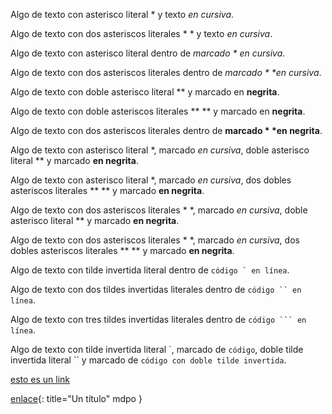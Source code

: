Algo de texto con asterisco literal \* y texto *en cursiva*.

Algo de texto con dos asteriscos literales \* \* y texto *en cursiva*.

Algo de texto con asterisco literal dentro de *marcado \* en cursiva*.

Algo de texto con dos asteriscos literales dentro de *marcado \* \*en cursiva*.

Algo de texto con doble asterisco literal \*\* y marcado en **negrita**.

Algo de texto con doble asteriscos literales \*\* \*\* y marcado en **negrita**.

Algo de texto con dos asteriscos literales dentro de **marcado \* \*en negrita**.

Algo de texto con asterisco literal \*, marcado *en cursiva*, doble asterisco
literal \*\* y marcado **en negrita**.

Algo de texto con asterisco literal \*, marcado *en cursiva*, dos dobles
asteriscos literales \*\* \*\* y marcado **en negrita**.

Algo de texto con dos asteriscos literales \* \*, marcado *en cursiva*, doble
asterisco literal \*\* y marcado **en negrita**.

Algo de texto con dos asteriscos literales \* \*, marcado *en cursiva*, dos
dobles asteriscos literales \*\* \*\* y marcado **en negrita**.

Algo de texto con tilde invertida literal dentro de ``código ` en línea``.

Algo de texto con dos tildes invertidas literales dentro de `código `` en línea`.

Algo de texto con tres tildes invertidas literales dentro de
`código ``` en línea`.

Algo de texto con tilde invertida literal \`, marcado de `código`, doble tilde
invertida literal \`\` y marcado de `código con doble tilde invertida`.

[esto es un link](hreferencia "título con caracteres \"")

[enlace](https://foobar.es){: title="Un título" mdpo }
